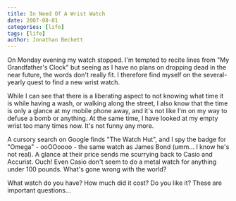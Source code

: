 ```yaml
---
title: In Need Of A Wrist Watch
date: 2007-08-01
categories: [life]
tags: [life]
author: Jonathan Beckett
---
```


On Monday evening my watch stopped. I'm tempted to recite lines from "My Grandfather's Clock" but seeing as I have no plans on dropping dead in the near future, the words don't really fit. I therefore find myself on the several-yearly quest to find a new wrist watch.

While I can see that there is a liberating aspect to not knowing what time it is while having a wash, or walking along the street, I also know that the time is only a glance at my mobile phone away, and it's not like I'm on my way to defuse a bomb or anything. At the same time, I have looked at my empty wrist too many times now. It's not funny any more.

A cursory search on Google finds "The Watch Hut", and I spy the badge for "Omega" - ooOOoooo - the same watch as James Bond (umm... I know he's not real). A glance at their price sends me scurrying back to Casio and Accurist. Ouch! Even Casio don't seem to do a metal watch for anything under 100 pounds. What's gone wrong with the world?

What watch do you have? How much did it cost? Do you like it? These are important questions...